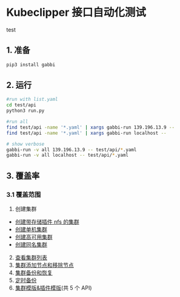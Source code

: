 # Kubeclipper 接口自动化测试

test

## 1. 准备

```bash
pip3 install gabbi
```

## 2. 运行

```bash
#run with list.yaml
cd test/api
python3 run.py

#run all
find test/api -name '*.yaml' | xargs gabbi-run 139.196.13.9 --
find test/api -name '*.yaml' | xargs gabbi-run localhost --

# show verbose
gabbi-run -v all 139.196.13.9 -- test/api/*.yaml
gabbi-run -v all localhost -- test/api/*.yaml
```

## 3. 覆盖率

### 3.1 覆盖范围

1.  创建集群

-   [创建带存储插件 nfs 的集群](./add_remove_node/nfs_cluster.yaml)
-   [创建单机集群](./add_remove_node/one_two_nodes_cluster.yaml)
-   [创建高可用集群](./create_high_availability_cluster.yaml)
-   [创建同名集群](./add_remove_node/one_two_nodes_cluster.yaml)

2.  [查看集群列表](./add_remove_node/nfs_cluster.yaml)
3.  [集群添加节点和移除节点](./add_remove_node/)
4.  [集群备份和恢复](./backup_recovery_cluster.yaml)
5.  [定时备份](./backup_recovery_cluster.yaml)
6.  [集群模版&插件模版](./template)(共 5 个 API)
